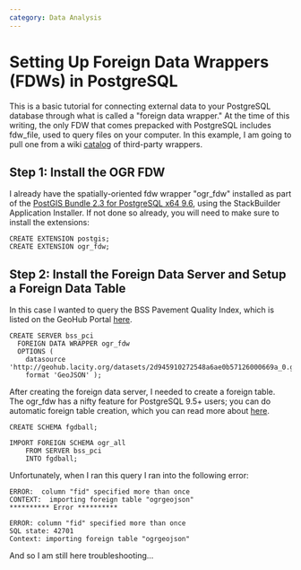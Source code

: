 ```yaml
---
category: Data Analysis
---
```

# Setting Up Foreign Data Wrappers (FDWs) in PostgreSQL
This is a basic tutorial for connecting external data to your PostgreSQL database through what is called a "foreign data wrapper." 
At the time of this writing, the only FDW that comes prepacked with PostgreSQL includes fdw_file, used to query files on your computer. 
In this example, I am going to pull one from a wiki [catalog](http://wiki.postgresql.org/wiki/Foreign_data_wrappers) of third-party wrappers.

## Step 1: Install the OGR FDW
I already have the spatially-oriented fdw wrapper "ogr_fdw" installed as part of 
the [PostGIS Bundle 2.3 for PostgreSQL x64 9.6](http://postgis.net/windows_downloads/),
using the StackBuilder Application Installer. If not done so already, you will need to make
sure to install the extensions:
```
CREATE EXTENSION postgis;
CREATE EXTENSION ogr_fdw;
```

## Step 2: Install the Foreign Data Server and Setup a Foreign Data Table
In this case I wanted to query the BSS Pavement Quality Index, which is listed on the GeoHub Portal [here](http://geohub.lacity.org/datasets/2d945910272548a6ae0b57126000669a_0?geometry=-121.027%2C33.679%2C-115.8%2C34.362&uiTab=table).
```
CREATE SERVER bss_pci
  FOREIGN DATA WRAPPER ogr_fdw
  OPTIONS (
    datasource 'http://geohub.lacity.org/datasets/2d945910272548a6ae0b57126000669a_0.geojson',
    format 'GeoJSON' );
```
After creating the foreign data server, I needed to create a foreign table. The ogr_fdw has a nifty feature for PostgreSQL 9.5+ users; 
you can do automatic foreign table creation, which you can read more about [here](https://github.com/pramsey/pgsql-ogr-fdw).
```
CREATE SCHEMA fgdball;

IMPORT FOREIGN SCHEMA ogr_all 
	FROM SERVER bss_pci 
    INTO fgdball;
```
Unfortunately, when I ran this query I ran into the following error:
```
ERROR:  column "fid" specified more than once
CONTEXT:  importing foreign table "ogrgeojson"
********** Error **********

ERROR: column "fid" specified more than once
SQL state: 42701
Context: importing foreign table "ogrgeojson"
```
And so I am still here troubleshooting...

